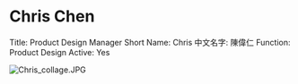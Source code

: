 # Chris Chen

Title: Product Design Manager
Short Name: Chris
中文名字: 陳偉仁
Function: Product Design
Active: Yes

![Chris_collage.JPG](Chris%20Chen%20cc4c67f4fe88418d91eff2e2e2adc567/Chris_collage.jpg)